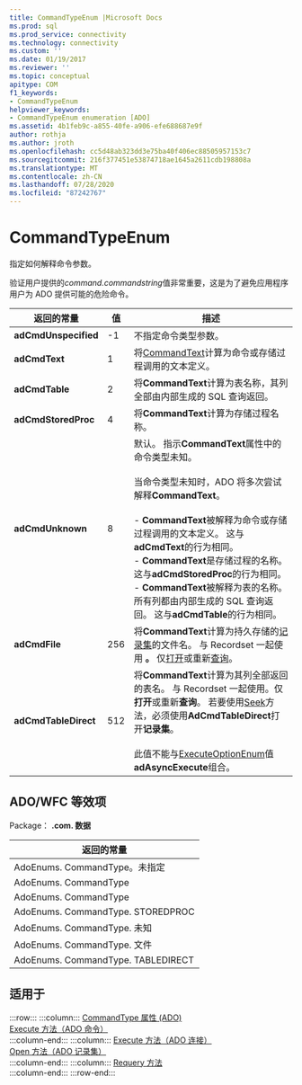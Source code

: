 ```yaml
---
title: CommandTypeEnum |Microsoft Docs
ms.prod: sql
ms.prod_service: connectivity
ms.technology: connectivity
ms.custom: ''
ms.date: 01/19/2017
ms.reviewer: ''
ms.topic: conceptual
apitype: COM
f1_keywords:
- CommandTypeEnum
helpviewer_keywords:
- CommandTypeEnum enumeration [ADO]
ms.assetid: 4b1feb9c-a855-40fe-a906-efe688687e9f
author: rothja
ms.author: jroth
ms.openlocfilehash: cc5d48ab323dd3e75ba40f406ec88505957153c7
ms.sourcegitcommit: 216f377451e53874718ae1645a2611cdb198808a
ms.translationtype: MT
ms.contentlocale: zh-CN
ms.lasthandoff: 07/28/2020
ms.locfileid: "87242767"
---
```

# <a name="commandtypeenum"></a>CommandTypeEnum
指定如何解释命令参数。  
  
 验证用户提供的*command.commandstring*值非常重要，这是为了避免应用程序用户为 ADO 提供可能的危险命令。  
  
|返回的常量|值|描述|  
|--------------|-----------|-----------------|  
|**adCmdUnspecified**|-1|不指定命令类型参数。|  
|**adCmdText**|1|将[CommandText](../../../ado/reference/ado-api/commandtext-property-ado.md)计算为命令或存储过程调用的文本定义。|  
|**adCmdTable**|2|将**CommandText**计算为表名称，其列全部由内部生成的 SQL 查询返回。|  
|**adCmdStoredProc**|4|将**CommandText**计算为存储过程名称。|  
|**adCmdUnknown**|8|默认。 指示**CommandText**属性中的命令类型未知。<br /><br /> 当命令类型未知时，ADO 将多次尝试解释**CommandText**。<br /><br /> -   **CommandText**被解释为命令或存储过程调用的文本定义。 这与**adCmdText**的行为相同。<br />-   **CommandText**是存储过程的名称。 这与**adCmdStoredProc**的行为相同。<br />-   **CommandText**被解释为表的名称。 所有列都由内部生成的 SQL 查询返回。 这与**adCmdTable**的行为相同。|  
|**adCmdFile**|256|将**CommandText**计算为持久存储的[记录集](../../../ado/reference/ado-api/recordset-object-ado.md)的文件名。 与 Recordset 一起使用 **。** 仅[打开](../../../ado/reference/ado-api/open-method-ado-recordset.md)或重新[查询](../../../ado/reference/ado-api/requery-method.md)。|  
|**adCmdTableDirect**|512|将**CommandText**计算为其列全部返回的表名。 与 Recordset 一起使用。仅**打开**或重新**查询**。 若要使用[Seek](../../../ado/reference/ado-api/seek-method.md)方法，必须使用**AdCmdTableDirect**打开**记录集**。<br /><br /> 此值不能与[ExecuteOptionEnum](../../../ado/reference/ado-api/executeoptionenum.md)值**adAsyncExecute**组合。|  
  
## <a name="adowfc-equivalent"></a>ADO/WFC 等效项  
 Package： **.com. 数据**  
  
|返回的常量|  
|--------------|  
|AdoEnums. CommandType。未指定|  
|AdoEnums. CommandType|  
|AdoEnums. CommandType|  
|AdoEnums. CommandType. STOREDPROC|  
|AdoEnums. CommandType. 未知|  
|AdoEnums. CommandType. 文件|  
|AdoEnums. CommandType. TABLEDIRECT|  
  
## <a name="applies-to"></a>适用于  

:::row:::
    :::column:::
        [CommandType 属性 (ADO)](../../../ado/reference/ado-api/commandtype-property-ado.md)  
        [Execute 方法（ADO 命令）](../../../ado/reference/ado-api/execute-method-ado-command.md)  
    :::column-end:::
    :::column:::
        [Execute 方法（ADO 连接）](../../../ado/reference/ado-api/execute-method-ado-connection.md)  
        [Open 方法（ADO 记录集）](../../../ado/reference/ado-api/open-method-ado-recordset.md)  
    :::column-end:::
    :::column:::
        [Requery 方法](../../../ado/reference/ado-api/requery-method.md)  
    :::column-end:::
:::row-end:::
